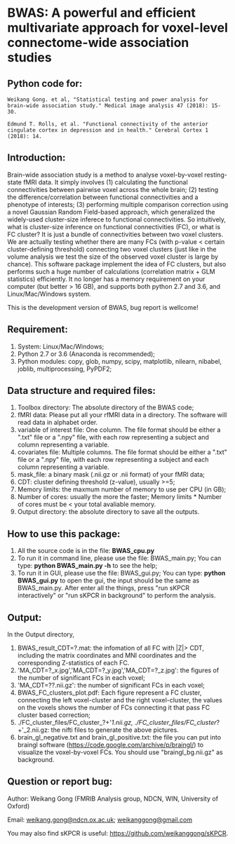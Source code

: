 # BWAS: A powerful and efficient multivariate approach for voxel-level connectome-wide association studies

## **Python code for:**

```
Weikang Gong. et al, "Statistical testing and power analysis for brain-wide association study." Medical image analysis 47 (2018): 15-30.

Edmund T. Rolls, et al. "Functional connectivity of the anterior cingulate cortex in depression and in health." Cerebral Cortex 1 (2018): 14.
```

## **Introduction:**

Brain-wide association study is a method to analyse voxel-by-voxel resting-state fMRI data. It simply involves (1) calculating the functional connectivities between pairwise voxel across the whole brain; (2) testing the difference/correlation between functional connectivities and a phenotype of interests; (3) performing multiple comparison correction using a novel Gaussian Random Field-based approach, which generalized the widely-used cluster-size inferece to functional connectivities. So intuitively, what is cluster-size inference on functional connectivities (FC), or what is FC cluster? It is just a bundle of connectivities between two voxel clusters. We are actually testing whether there are many FCs (with p-value < certain cluster-defining threshold) connecting two voxel clusters (just like in the volume analysis we test the size of the observed voxel cluster is large by chance). This software package implement the idea of FC clusters, but also performs such a huge number of calculations (correlation matrix + GLM statistics) efficiently. It no longer has a memory requirement on your computer (but better $>$ 16 GB), and supports both python 2.7 and 3.6, and Linux/Mac/Windows system.

This is the development version of BWAS, bug report is wellcome!

## **Requirement:**
1. System: Linux/Mac/Windows;
2. Python 2.7 or 3.6 (Anaconda is recommended);
3. Python modules: copy, glob, numpy, scipy, matplotlib, nilearn, nibabel, joblib, multiprocessing, PyPDF2;


## **Data structure and required files:**
1. Toolbox directory: The absolute directory of the BWAS code;
2. fMRI data: Please put all your rfMRI data in a directory. The software will read data in alphabet order.
3. variable of interest file: One column. The file format should be either a ".txt" file or a ".npy" file, with each row representing a subject and column representing a variable.
4. covariates file: Multiple columns. The file format should be either a ".txt" file or a ".npy" file, with each row representing a subject and each column representing a variable.
5. mask_file: a binary mask (.nii.gz or .nii format) of your fMRI data;
6. CDT: cluster defining threshold (z-value), usually >=5;
7. Memory limits: the maxmum number of memory to use per CPU (in GB);
8. Number of cores: usually the more the faster; Memory limits * Number of cores must be < your total avaliable memory.
9. Output directory: the absolute directory to save all the outputs.

## **How to use this package:**
1. All the source code is in the file: **BWAS_cpu.py**
2. To run it in command line, please use the file: BWAS_main.py; You can type: **python BWAS_main.py -h** to see the help;
3. To run it in GUI, please use the file: BWAS_gui.py; You can type: **python BWAS_gui.py** to open the gui, the input should be the same as BWAS_main.py. After enter all the things, press "run sKPCR interactively" or "run sKPCR in background" to perform the analysis.


## **Output:**

In the Output directory, 
1. BWAS_result_CDT=?.mat: the infomation of all FC with |Z|> CDT, including the matrix coordinates and MNI coordinates and the corresponding Z-statistics of each FC.
2. 'MA_CDT=?_x.jpg','MA_CDT=?_y.jpg','MA_CDT=?_z.jpg': the figures of the number of significant FCs in each voxel;
3. 'MA_CDT=??.nii.gz': the number of significant FCs in each voxel;
4.  BWAS_FC_clusters_plot.pdf: Each figure represent a FC cluster, connecting the left voxel-cluster and the right voxel-cluster, the values on the voxels shows the number of FCs connecting it that pass FC cluster based correction;
5. ./FC_cluster_files/FC_cluster_?+'_1.nii.gz, ./FC_cluster_files/FC_cluster_?+'_2.nii.gz: the nifti files to generate the above pictures.
6. brain_gl_negative.txt and brain_gl_positive.txt: the file you can put into braingl software (https://code.google.com/archive/p/braingl/) to visualize the voxel-by-voxel FCs. You should use "braingl_bg.nii.gz" as background. 


## **Question or report bug:**

Author: Weikang Gong (FMRIB Analysis group, NDCN, WIN, University of Oxford)

Email: weikang.gong@ndcn.ox.ac.uk; weikanggong@gmail.com


You may also find sKPCR is useful: https://github.com/weikanggong/sKPCR.

